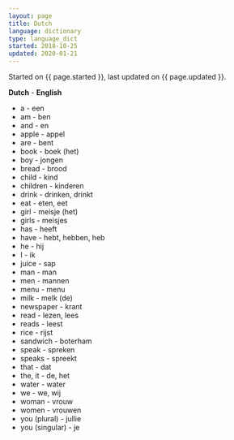 ```yaml
---
layout: page
title: Dutch
language: dictionary
type: language_dict
started: 2018-10-25
updated: 2020-01-21
---
```


Started on {{ page.started }}, last updated on {{ page.updated }}.

**Dutch** - **English**
* a - een
* am - ben
* and - en
* apple - appel
* are - bent
* book - boek (het)
* boy - jongen
* bread - brood
* child - kind
* children - kinderen
* drink - drinken, drinkt
* eat - eten, eet
* girl - meisje (het)
* girls - meisjes
* has - heeft
* have - hebt, hebben, heb
* he - hij
* I - ik
* juice - sap
* man - man
* men - mannen
* menu - menu
* milk - melk (de)
* newspaper - krant
* read - lezen, lees
* reads - leest
* rice - rijst
* sandwich - boterham
* speak - spreken
* speaks - spreekt
* that - dat
* the, it - de, het
* water - water
* we - we, wij
* woman - vrouw
* women - vrouwen
* you (plural) - jullie
* you (singular) - je
